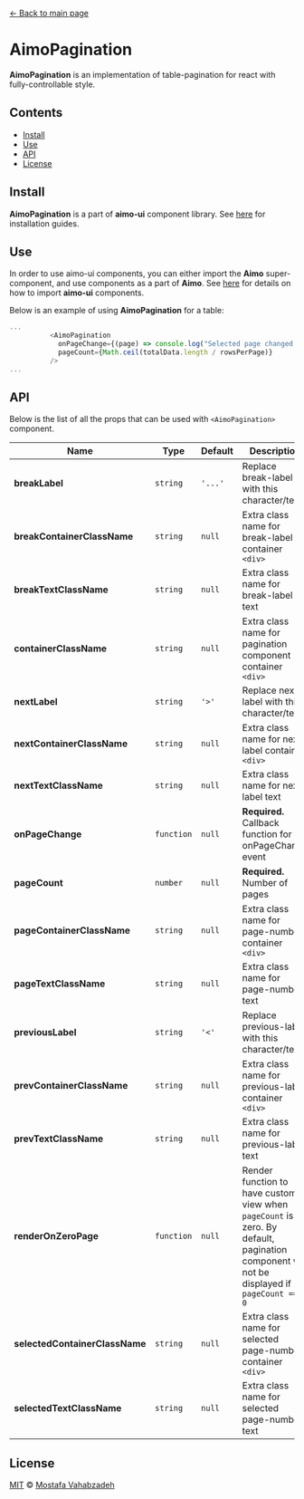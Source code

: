 [← Back to main page][main-page]

# AimoPagination

**AimoPagination** is an implementation of table-pagination for react with fully-controllable style.

## Contents

- [Install](#install)
- [Use](#use)
- [API](#api)
- [License](#license)

## Install

**AimoPagination** is a part of **aimo-ui** component library. See [here][aimo-ui#install] for installation guides.

## Use

In order to use aimo-ui components, you can either import the **Aimo** super-component, and use components as a part of **Aimo**. See [here][aimo-ui#use] for details on how to import **aimo-ui** components.

Below is an example of using **AimoPagination** for a table:

```js
...
          <AimoPagination
            onPageChange={(page) => console.log("Selected page changed to: ", page)}
            pageCount={Math.ceil(totalData.length / rowsPerPage)}
          />
...
```

## API

Below is the list of all the props that can be used with `<AimoPagination>` component.

| Name                           | Type       | Default | Description                                                                                                                               |
| ------------------------------ | ---------- | ------- | ----------------------------------------------------------------------------------------------------------------------------------------- |
| **breakLabel**                 | `string`   | `'...'` | Replace break-label with this character/text                                                                                              |
| **breakContainerClassName**    | `string`   | `null`  | Extra class name for break-label container `<div>`                                                                                        |
| **breakTextClassName**         | `string`   | `null`  | Extra class name for break-label text                                                                                                     |
| **containerClassName**         | `string`   | `null`  | Extra class name for pagination component container `<div>`                                                                               |
| **nextLabel**                  | `string`   | `'>'`   | Replace next-label with this character/text                                                                                               |
| **nextContainerClassName**     | `string`   | `null`  | Extra class name for next-label container `<div>`                                                                                         |
| **nextTextClassName**          | `string`   | `null`  | Extra class name for next-label text                                                                                                      |
| **onPageChange**               | `function` | `null`  | **Required.** Callback function for onPageChange event                                                                                    |
| **pageCount**                  | `number`   | `null`  | **Required.** Number of pages                                                                                                             |
| **pageContainerClassName**     | `string`   | `null`  | Extra class name for page-number container `<div>`                                                                                        |
| **pageTextClassName**          | `string`   | `null`  | Extra class name for page-number text                                                                                                     |
| **previousLabel**              | `string`   | `'<'`   | Replace previous-label with this character/text                                                                                           |
| **prevContainerClassName**     | `string`   | `null`  | Extra class name for previous-label container `<div>`                                                                                     |
| **prevTextClassName**          | `string`   | `null`  | Extra class name for previous-label text                                                                                                  |
| **renderOnZeroPage**           | `function` | `null`  | Render function to have custom view when `pageCount` is zero. By default, pagination component will not be displayed if `pageCount === 0` |
| **selectedContainerClassName** | `string`   | `null`  | Extra class name for selected page-number container `<div>`                                                                               |
| **selectedTextClassName**      | `string`   | `null`  | Extra class name for selected page-number text                                                                                            |

## License

[MIT][license] © [Mostafa Vahabzadeh][author]

[main-page]: ../README.md
[aimo-ui#install]: ../README.md#install
[aimo-ui#use]: ../README.md#use
[license]: ../LICENSE
[author]: https://github.com/vah-most
